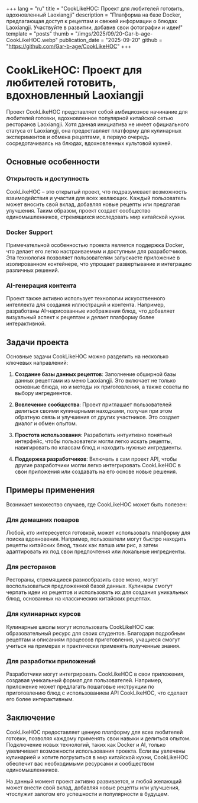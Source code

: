 +++
lang = "ru"
title = "CookLikeHOC: Проект для любителей готовить, вдохновленный Laoxiangji"
description = "Платформа на базе Docker, предлагающая доступ к рецептам и свежей информации о блюдах Laoxiangji. Участвуйте в развитии, добавив свои фотографии и идеи!"
template = "posts"
thumb = "/imgs/2025/09/20-Gar-b-age-CookLikeHOC.webp"
publication_date = "2025-09-20"
github = "https://github.com/Gar-b-age/CookLikeHOC"
+++

# CookLikeHOC: Проект для любителей готовить, вдохновленный Laoxiangji

Проект CookLikeHOC представляет собой амбициозное начинание для любителей готовки, вдохновленное популярной китайской сетью ресторанов Laoxiangji. Хотя данная инициатива не имеет официального статуса от Laoxiangji, она предоставляет платформу для кулинарных экспериментов и обмена рецептами, в первую очередь сосредотачиваясь на блюдах, вдохновленных культовой кухней.

## Основные особенности

### Открытость и доступность

CookLikeHOC – это открытый проект, что подразумевает возможность взаимодействия и участия для всех желающих. Каждый пользователь может вносить свой вклад, добавляя новые рецепты или предлагая улучшения. Таким образом, проект создает сообщество единомышленников, стремящихся исследовать мир китайской кухни.

### Docker Support

Примечательной особенностью проекта является поддержка Docker, что делает его легко настраиваемым и доступным для разработчиков. Эта технология позволяет пользователям запускаете приложение в изолированном контейнере, что упрощает развертывание и интеграцию различных решений.

### AI-генерация контента

Проект также активно использует технологии искусственного интеллекта для создания иллюстраций и контента. Например, разработаны AI-нарисованные изображения блюд, что добавляет визуальный аспект к рецептам и делает платформу более интерактивной.

## Задачи проекта

Основные задачи CookLikeHOC можно разделить на несколько ключевых направлений:

1. **Создание базы данных рецептов**: Заполнение обширной базы данных рецептами из меню Laoxiangji. Это включает не только основные блюда, но и методы их приготовления, а также советы по выбору ингредиентов.
  
2. **Вовлечение сообщества**: Проект приглашает пользователей делиться своими кулинарными находками, получая при этом обратную связь и улучшения от других участников. Это создает диалог и обмен опытом.

3. **Простота использования**: Разработать интуитивно понятный интерфейс, чтобы пользователи могли легко искать рецепты, навигировать по классам блюд и находить нужные ингредиенты.

4. **Поддержка разработчиков**: Включать в сам проект API, чтобы другие разработчики могли легко интегрировать CookLikeHOC в свои приложения или создавать на его основе новые решения.

## Примеры применения

Возникает множество случаев, где CookLikeHOC может быть полезен:

### Для домашних поваров

Любой, кто интересуется готовкой, может использовать платформу для поиска вдохновения. Например, пользователи могут быстро находить рецепты китайских блюд, таких как лапша или рис, а затем адаптировать их под свои предпочтения или локальные ингредиенты.

### Для ресторанов

Рестораны, стремящиеся разнообразить свое меню, могут воспользоваться предложенной базой данных. Кулинары смогут черпать идеи из рецептов и использовать их для создания уникальных блюд, основанных на классических китайских рецептах.

### Для кулинарных курсов

Кулинарные школы могут использовать CookLikeHOC как образовательный ресурс для своих студентов. Благодаря подробным рецептам и описаниям процессов приготовления, учащиеся смогут учиться на примерах и практически применять полученные знания.

### Для разработки приложений

Разработчики могут интегрировать CookLikeHOC в свои приложения, создавая уникальный формат для пользователей. Например, приложение может предлагать пошаговые инструкции по приготовлению блюд с использованием API CookLikeHOC, что сделает его более интерактивным.

## Заключение

CookLikeHOC предоставляет ценную платформу для всех любителей готовки, позволяя каждому применять свои навыки и делиться опытом. Подключение новых технологий, таких как Docker и AI, только увеличивает возможности использования проекта. Если вы увлечены кулинарией и хотите погрузиться в мир китайской кухни, CookLikeHOC обеспечит вас необходимыми ресурсами и сообществом единомышленников. 

На данный момент проект активно развивается, и любой желающий может внести свой вклад, добавляя новые рецепты или улучшения, чтослужит залогом его успешности и популярности в будущем.
